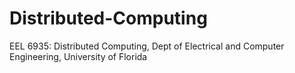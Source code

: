 # Distributed-Computing
EEL 6935: Distributed Computing, Dept of Electrical and Computer Engineering, University of Florida
